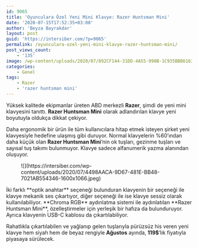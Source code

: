 ```yaml
---
id: 9065
title: 'Oyunculara Özel Yeni Mini Klavye: Razer Huntsman Mini'
date: '2020-07-15T17:52:35+03:00'
author: 'Beyza Bayrakdar'
layout: post
guid: 'https://intersiber.com/?p=9065'
permalink: /oyunculara-ozel-yeni-mini-klavye-razer-huntsman-mini/
post_views_count:
    - '135'
image: /wp-content/uploads/2020/07/892CF144-31DD-4A55-990B-1C935BBB6163.jpeg
categories:
    - Genel
tags:
    - Razer
    - 'razer huntsman mini'
---
```


Yüksek kalitede ekipmanlar üreten ABD merkezli **Razer**, şimdi de yeni mini klavyesini tanıttı. **Razer Huntsman Mini** olarak adlandırılan klavye yeni boyutuyla oldukça dikkat çekiyor.

Daha ergonomik bir ürün ile tüm kullanıcılara hitap etmek isteyen şirket yeni klavyesiyle hedefine ulaşmış gibi duruyor. Normal klavyelerin %60’ından daha küçük olan **Razer Huntsman Mini**’nin ok tuşları, gezinme tuşları ve sayısal tuş takımı bulunmuyor. Klavye sadece alfanumerik yazma alanından oluşuyor.

<figure class="wp-block-image size-large">![](https://intersiber.com/wp-content/uploads/2020/07/4498AACA-9D67-481E-BB48-7021AB554346-1600x1066.jpeg)</figure>İki farklı **optik anahtar** seçeneği bulunduran klavyenin bir seçeneği ile klavye mekanik ses çıkartıyor, diğer seçeneği ile ise klavye sessiz olarak kullanılabiliyor. **Chroma RGB** aydınlatma sistemi ile aydınlatılan **Razer Huntsman Mini**, özelleştirmeler için yerleşik bir hafıza da bulunduruyor. Ayrıca klavyenin USB-C kablosu da çıkartılabiliyor.

Rahatlıkla çıkartılabilen ve yağlanıp gelen tuşlarıyla pürüzsüz his veren yeni klavye hem siyah hem de beyaz rengiyle **Ağustos** ayında, **119$**‘lık fiyatıyla piyasaya sürülecek.
